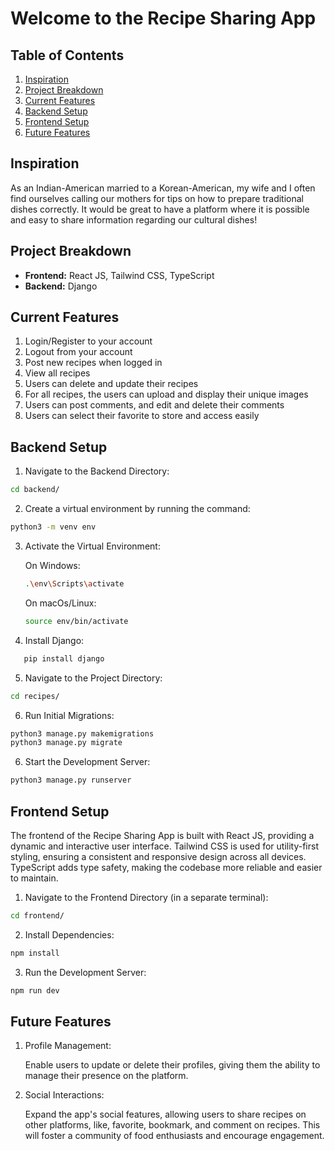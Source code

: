 # Welcome to the Recipe Sharing App

## Table of Contents

1. [Inspiration](#inspiration)
2. [Project Breakdown](#project-breakdown)
3. [Current Features](#current-features)
3. [Backend Setup](#backend-setup)
4. [Frontend Setup](#frontend-setup)
5. [Future Features](#future-features)

## Inspiration

As an Indian-American married to a Korean-American, my wife and I often find ourselves calling our mothers for tips on how to prepare traditional dishes correctly. It would be great to have a platform where it is possible and easy to share information regarding our cultural dishes!

## Project Breakdown

- **Frontend:** React JS, Tailwind CSS, TypeScript
- **Backend:** Django

## Current Features
1. Login/Register to your account
2. Logout from your account
3. Post new recipes when logged in 
4. View all recipes
5. Users can delete and update their recipes
6. For all recipes, the users can upload and display their unique images 
7. Users can post comments, and edit and delete their comments
8. Users can select their favorite to store and access easily

## Backend Setup

1. Navigate to the Backend Directory:

```bash
cd backend/
```

2. Create a virtual environment by running the command:

```bash
python3 -m venv env
```

3. Activate the Virtual Environment:

   On Windows:

   ```bash
   .\env\Scripts\activate
   ```

   On macOs/Linux:

   ```bash
   source env/bin/activate
   ```

4. Install Django:

```bash
   pip install django
```

5. Navigate to the Project Directory:

```bash
cd recipes/
```

6. Run Initial Migrations:

```bash
python3 manage.py makemigrations
python3 manage.py migrate

```

6. Start the Development Server:

```bash
python3 manage.py runserver
```

## Frontend Setup

The frontend of the Recipe Sharing App is built with React JS, providing a dynamic and interactive user interface. Tailwind CSS is used for utility-first styling, ensuring a consistent and responsive design across all devices. TypeScript adds type safety, making the codebase more reliable and easier to maintain.

1. Navigate to the Frontend Directory (in a separate terminal):

```bash
cd frontend/
```

2. Install Dependencies:

```bash
npm install
```

3. Run the Development Server:

```bash
npm run dev
```

## Future Features

1. Profile Management:

   Enable users to update or delete their profiles, giving them the ability to manage their presence on the platform.

2. Social Interactions:

   Expand the app's social features, allowing users to share recipes on other platforms, like, favorite, bookmark, and comment on recipes. This will foster a community of food enthusiasts and encourage engagement.

